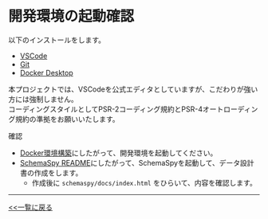 # 開発環境の起動確認

以下のインストールをします。  

- [VSCode](https://azure.microsoft.com/ja-jp/products/visual-studio-code/)
- [Git](https://git-scm.com/)
- [Docker Desktop](https://www.docker.com/products/docker-desktop/)

本プロジェクトでは、VSCodeを公式エディタとしていますが、こだわりが強い方には強制しません。  
コーディングスタイルとしてPSR-2コーディング規約とPSR-4オートローディング規約の準拠をお願いいたします。

確認

- [Docker環境構築](../../DOCKER_USAGE.md)にしたがって、開発環境を起動してください。  
- [SchemaSpy README](../../../schemaspy/README.md)にしたがって、SchemaSpyを起動して、データ設計書の作成をします。  
  - 作成後に `schemaspy/docs/index.html` をひらいて、内容を確認します。

---

[<<一覧に戻る](../../ISSUES.md)
